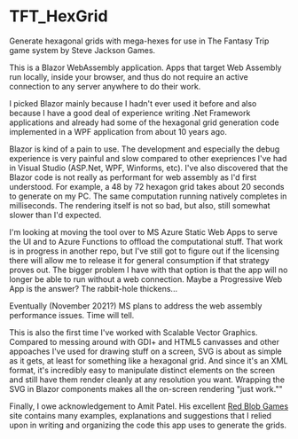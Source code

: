 # TFT_HexGrid
Generate hexagonal grids with mega-hexes for use in The Fantasy Trip game system by Steve Jackson Games.

This is a Blazor WebAssembly application. Apps that target Web Assembly run locally, inside your browser, and thus do not require an active connection to any server anywhere to do their work.

I picked Blazor mainly because I hadn't ever used it before and also because I have a good deal of experience writing .Net Framework applications and already had some of the hexagonal grid generation code implemented in a WPF application from about 10 years ago.

Blazor is kind of a pain to use. The development and especially the debug experience is very painful and slow compared to other exepriences I've had in Visual Studio (ASP.Net, WPF, Winforms, etc). I've also discovered that the Blazor code is not really as performant for web assembly as I'd first understood. For example, a 48 by 72 hexagon grid takes about 20 seconds to generate on my PC. The same computation running natively completes in milliseconds. The rendering itself is not so bad, but also, still somewhat slower than I'd expected.

I'm looking at moving the tool over to MS Azure Static Web Apps to serve the UI and to Azure Functions to offload the computational stuff. That work is in progress in another repo, but I've still got to figure out if the licensing there will allow me to release it for general consumption if that strategy proves out. The bigger problem I have with that option is that the app will no longer be able to run without a web connection. Maybe a Progressive Web App is the answer? The rabbit-hole thickens...

Eventually (November 2021?) MS plans to address the web assembly performance issues. Time will tell.

This is also the first time I've worked with Scalable Vector Graphics. Compared to messing around with GDI+ and HTML5 canvasses and other appoaches I've used for drawing stuff on a screen, SVG is about as simple as it gets, at least for something like a hexagonal grid. And since it's an XML format, it's incredibly easy to manipulate distinct elements on the screen and still have them render cleanly at any resolution you want. Wrapping the SVG in Blazor components makes all the on-screen rendering "just work.""

Finally, I owe acknowledgement to Amit Patel. His excellent [Red Blob Games](https://www.redblobgames.com/) site contains many examples, explanations and suggestions that I relied upon in writing and organizing the code this app uses to generate the grids.
